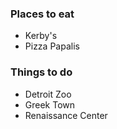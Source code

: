 ### Places to eat
 - Kerby's
 - Pizza Papalis

### Things to do
 - Detroit Zoo
 - Greek Town
 - Renaissance Center
